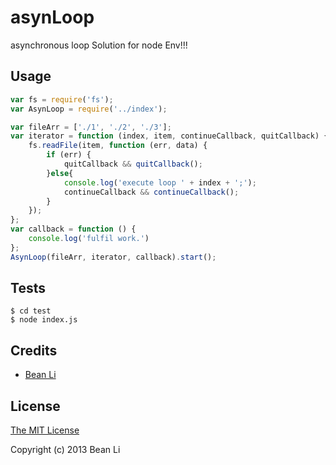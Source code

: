 # asynLoop

asynchronous loop Solution for node Env!!!

## Usage

```javascript
var fs = require('fs');
var AsynLoop = require('../index');

var fileArr = ['./1', './2', './3'];
var iterator = function (index, item, continueCallback, quitCallback) {
    fs.readFile(item, function (err, data) {
        if (err) {
            quitCallback && quitCallback();
        }else{
            console.log('execute loop ' + index + ';');
            continueCallback && continueCallback();
        }
    });
};
var callback = function () {
    console.log('fulfil work.')
};
AsynLoop(fileArr, iterator, callback).start();
```

## Tests

    $ cd test
    $ node index.js

## Credits

  - [Bean Li](http://github.com/xinghuodesdf)

## License

[The MIT License](http://opensource.org/licenses/MIT)

Copyright (c) 2013 Bean Li